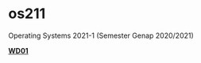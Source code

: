 # os211
Operating Systems 2021-1 (Semester Genap 2020/2021)

<b>[WD01](https://sasfort.github.io/os211/WD01/)</b>
